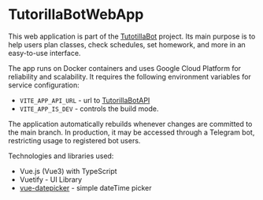 # TutorillaBotWebApp

This web application is part of the [TutotillaBot](https://github.com/users/japolyak/projects/2/views/4) project.
Its main purpose is to help users plan classes, check schedules, set homework, and more in an easy-to-use interface.

The app runs on Docker containers and uses Google Cloud Platform for reliability and scalability. It requires the following environment variables for service configuration:

* `VITE_APP_API_URL` - url to [TutorillaBotAPI](https://github.com/japolyak/TutorillaBotAPI)
* `VITE_APP_IS_DEV` - controls the build mode.

The application automatically rebuilds whenever changes are committed to the main branch.
In production, it may be accessed through a Telegram bot, restricting usage to registered bot users.

Technologies and libraries used:
* Vue.js (Vue3) with TypeScript
* Vuetify - UI Library
* [vue-datepicker](https://github.com/Vuepic/vue-datepicker) - simple dateTime picker

